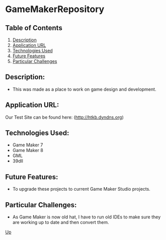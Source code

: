 # GameMakerRepository

## Table of Contents
1.  [Description](#description)
2.  [Application URL](#appication-url)
3.  [Technologies Used](#technologies-used)
4.  [Future Features](#future-features)
5.  [Particular Challenges](#particular-challenges)

## Description:
* This was made as a place to work on game design and development.

## Application URL:
Our Test Site can be found here: (http://htkb.dyndns.org)

## Technologies Used:
* Game Maker 7
* Game Maker 8
* GML
* 39dll

## Future Features:
* To upgrade these projects to current Game Maker Studio projects.

## Particular Challenges:
* As Game Maker is now old hat, I have to run old IDEs to make sure they are working up to date and then convert them.

[Up](README.md)